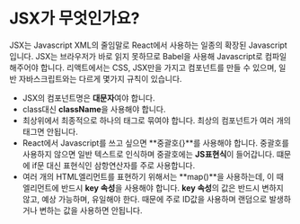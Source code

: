 # JSX가 무엇인가요?

JSX는 Javascript XML의 줄임말로 React에서 사용하는 일종의 확장된 Javascript 입니다. JSX는 브라우저가 바로 읽지 못하므로 Babel을 사용해 Javascript로 컴파일 해주어야 합니다.
리액트에서는 CSS, JSX만을 가지고 컴포넌트를 만들 수 있으며, 일반 자바스크립트와는 다르게 몇가지 규칙이 있습니다.
- JSX의 컴포넌트명은 **대문자**여야 합니다.
- class대신 **className**을 사용해야 합니다.
- 최상위에서 최종적으로 하나의 태그로 묶여야 합니다. 최상의 컴포넌트가 여러 개의 태그면 안됩니다.
- React에서 Javascript를 쓰고 싶으면 **중괄호{}**를 사용해야 합니다. 중괄호를 사용하지 않으면 일반 텍스트로 인식하며 중괄호에는 **JS표현식**이 들어갑니다. 떄문에 if문 대신 표현식인 삼항연산자를 주로 사용합니다.
- 여러 개의 HTML엘리먼트를 표현하기 위해서는 **map()**을 사용하는데, 이 때 엘리먼트에 반드시 **key 속성**을 사용해야 합니다. **key 속성**의 값은 반드시 변하지 않고, 예상 가능하며, 유일해야 한다. 때문에 주로 ID값을 사용하며 랜덤으로 발생하거나 변하는 값을 사용하면 안됩니다.
